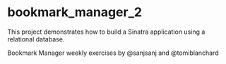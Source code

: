 # bookmark_manager_2

This project demonstrates how to build a Sinatra application using a relational database.

Bookmark Manager weekly exercises by @sanjsanj and @tomiblanchard
